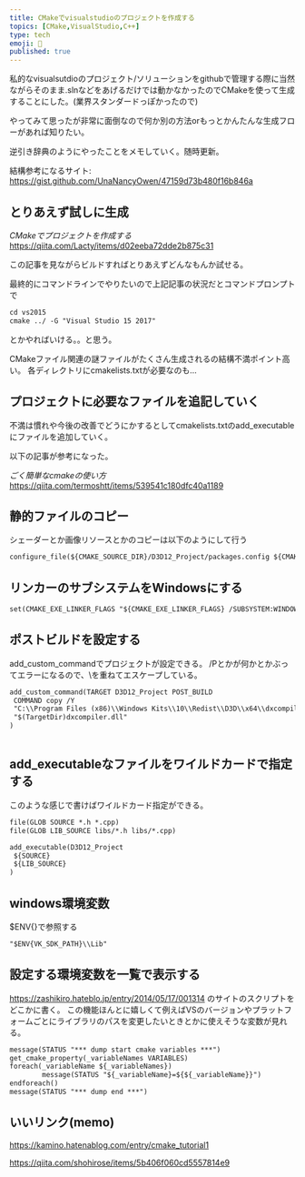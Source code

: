 ```yaml
---
title: CMakeでvisualstudioのプロジェクトを作成する
topics: [CMake,VisualStudio,C++] 
type: tech
emoji: 💛
published: true
---
```

私的なvisualsutdioのプロジェクト/ソリューションをgithubで管理する際に当然ながらそのまま.slnなどをあげるだけでは動かなかったのでCMakeを使って生成することにした。(業界スタンダードっぽかったので)

やってみて思ったが非常に面倒なので何か別の方法orもっとかんたんな生成フローがあれば知りたい。

逆引き辞典のようにやったことをメモしていく。随時更新。

結構参考になるサイト: https://gist.github.com/UnaNancyOwen/47159d73b480f16b846a


## とりあえず試しに生成

*CMakeでプロジェクトを作成する*
https://qiita.com/Lacty/items/d02eeba72dde2b875c31

この記事を見ながらビルドすればとりあえずどんなもんか試せる。

最終的にコマンドラインでやりたいので上記記事の状況だとコマンドプロンプトで


````txt
cd vs2015
cmake ../ -G "Visual Studio 15 2017"

````

とかやればいける。。と思う。

CMakeファイル関連の謎ファイルがたくさん生成されるの結構不満ポイント高い。
各ディレクトリにcmakelists.txtが必要なのも…


## プロジェクトに必要なファイルを追記していく

不満は慣れや今後の改善でどうにかするとしてcmakelists.txtのadd_executableにファイルを追加していく。

以下の記事が参考になった。

*ごく簡単なcmakeの使い方*
https://qiita.com/termoshtt/items/539541c180dfc40a1189


## 静的ファイルのコピー

シェーダーとか画像リソースとかのコピーは以下のようにして行う



````txt
configure_file(${CMAKE_SOURCE_DIR}/D3D12_Project/packages.config ${CMAKE_CURRENT_BINARY_DIR} COPYONLY)


````

## リンカーのサブシステムをWindowsにする



````txt
set(CMAKE_EXE_LINKER_FLAGS "${CMAKE_EXE_LINKER_FLAGS} /SUBSYSTEM:WINDOWS")


````

## ポストビルドを設定する

add_custom_commandでプロジェクトが設定できる。
/Pとかが何かとかぶってエラーになるので、\\を重ねてエスケープしている。



````txt
add_custom_command(TARGET D3D12_Project POST_BUILD
 COMMAND copy /Y
 "C:\\Program Files (x86)\\Windows Kits\\10\\Redist\\D3D\\x64\\dxcompiler.dll"
 "$(TargetDir)dxcompiler.dll"
)



````

## add_executableなファイルをワイルドカードで指定する

このような感じで書けばワイルドカード指定ができる。



````txt
file(GLOB SOURCE *.h *.cpp)
file(GLOB LIB_SOURCE libs/*.h libs/*.cpp)

add_executable(D3D12_Project
 ${SOURCE}
 ${LIB_SOURCE}
)


````

## windows環境変数

$ENV{}で参照する



````txt
"$ENV{VK_SDK_PATH}\\Lib"


````

## 設定する環境変数を一覧で表示する

https://zashikiro.hateblo.jp/entry/2014/05/17/001314 のサイトのスクリプトをどこかに書く。
この機能ほんとに嬉しくて例えばVSのバージョンやプラットフォームごとにライブラリのパスを変更したいときとかに使えそうな変数が見れる。



````txt
message(STATUS "*** dump start cmake variables ***")
get_cmake_property(_variableNames VARIABLES)
foreach(_variableName ${_variableNames})
        message(STATUS "${_variableName}=${${_variableName}}")
endforeach()
message(STATUS "*** dump end ***")


````

## いいリンク(memo)

https://kamino.hatenablog.com/entry/cmake_tutorial1

https://qiita.com/shohirose/items/5b406f060cd5557814e9

